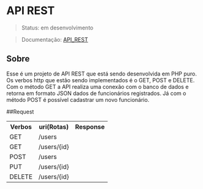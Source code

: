 # API REST
> Status: em desenvolvimento

> Documentação: [API_REST](https://documenter.getpostman.com/view/32073946/2s9YsFDtnU)

## Sobre
Esse é um projeto de API REST que está sendo desenvolvida em PHP puro. Os verbos http que estão sendo implementados é o GET, POST e DELETE. Com o método GET a API realiza uma conexão com o banco de dados e retorna em formato JSON dados de funcionários registrados. Já com o método POST é possível cadastrar um novo funcionário.

##Request
<table>
  <tr>
    <th>Verbos</th><th>uri(Rotas)</th><th>Response</th>
  </tr>
  <tr>
    <td>GET</td>
    <td>/users</td>
  </tr>
  <tr>
    <td>GET</td>
    <td>/users/{id}</td>
  </tr>
  <tr>
    <td>POST</td>
    <td>/users</td>
  </tr>
  <tr>
    <td>PUT</td>
    <td>/users/{id}</td>
  </tr>
  <tr>
    <td>DELETE</td>
    <td>/users/{id}</td>
  </tr>
</table>
